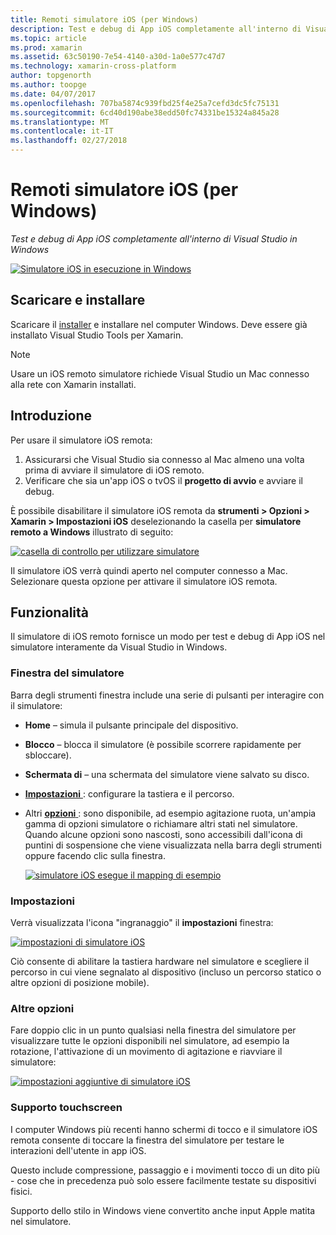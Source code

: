 ```yaml
---
title: Remoti simulatore iOS (per Windows)
description: Test e debug di App iOS completamente all'interno di Visual Studio in Windows
ms.topic: article
ms.prod: xamarin
ms.assetid: 63c50190-7e54-4140-a30d-1a0e577c47d7
ms.technology: xamarin-cross-platform
author: topgenorth
ms.author: toopge
ms.date: 04/07/2017
ms.openlocfilehash: 707ba5874c939fbd25f4e25a7cefd3dc5fc75131
ms.sourcegitcommit: 6cd40d190abe38edd50fc74331be15324a845a28
ms.translationtype: MT
ms.contentlocale: it-IT
ms.lasthandoff: 02/27/2018
---
```

# <a name="remoted-ios-simulator-for-windows"></a>Remoti simulatore iOS (per Windows)

_Test e debug di App iOS completamente all'interno di Visual Studio in Windows_

[ ![](ios-simulator-images/hero-sml.png "Simulatore iOS in esecuzione in Windows")](ios-simulator-images/hero.png)

## <a name="download-and-install"></a>Scaricare e installare

Scaricare il [installer](https://dl.xamarin.com/xamarin-simulator/Xamarin.Simulator.Installer.msi) e installare nel computer Windows. Deve essere già installato Visual Studio Tools per Xamarin.

> [!NOTE]
> Usare un iOS remoto simulatore richiede Visual Studio un Mac connesso alla rete con Xamarin installati.

## <a name="getting-started"></a>Introduzione

Per usare il simulatore iOS remota:

1. Assicurarsi che Visual Studio sia connesso al Mac almeno una volta prima di avviare il simulatore di iOS remoto.
2. Verificare che sia un'app iOS o tvOS il **progetto di avvio** e avviare il debug.

È possibile disabilitare il simulatore iOS remota da **strumenti > Opzioni > Xamarin > Impostazioni iOS** deselezionando la casella per **simulatore remoto a Windows** illustrato di seguito:

[ ![](ios-simulator-images/options-sml.png "casella di controllo per utilizzare simulatore")](ios-simulator-images/options.png)

Il simulatore iOS verrà quindi aperto nel computer connesso a Mac. Selezionare questa opzione per attivare il simulatore iOS remota.

## <a name="features"></a>Funzionalità

Il simulatore di iOS remoto fornisce un modo per test e debug di App iOS nel simulatore interamente da Visual Studio in Windows.

### <a name="simulator-window"></a>Finestra del simulatore

Barra degli strumenti finestra include una serie di pulsanti per interagire con il simulatore:

- **Home** – simula il pulsante principale del dispositivo.
- **Blocco** – blocca il simulatore (è possibile scorrere rapidamente per sbloccare).
- **Schermata di** – una schermata del simulatore viene salvato su disco.
- [**Impostazioni** ](#settings) : configurare la tastiera e il percorso.
 - Altri [ **opzioni** ](#options) : sono disponibile, ad esempio agitazione ruota, un'ampia gamma di opzioni simulatore o richiamare altri stati nel simulatore. Quando alcune opzioni sono nascosti, sono accessibili dall'icona di puntini di sospensione che viene visualizzata nella barra degli strumenti oppure facendo clic sulla finestra.

    [ ![](ios-simulator-images/maps-app-sml.png "simulatore iOS esegue il mapping di esempio")](ios-simulator-images/maps-app.png)


### <a name="settings"></a>Impostazioni

Verrà visualizzata l'icona "ingranaggio" il **impostazioni** finestra:

[ ![](ios-simulator-images/settings-sml.png "impostazioni di simulatore iOS")](ios-simulator-images/settings.png)

Ciò consente di abilitare la tastiera hardware nel simulatore e scegliere il percorso in cui viene segnalato al dispositivo (incluso un percorso statico o altre opzioni di posizione mobile).



### <a name="other-options"></a>Altre opzioni

Fare doppio clic in un punto qualsiasi nella finestra del simulatore per visualizzare tutte le opzioni disponibili nel simulatore, ad esempio la rotazione, l'attivazione di un movimento di agitazione e riavviare il simulatore:

[ ![](ios-simulator-images/more-sml.png "impostazioni aggiuntive di simulatore iOS")](ios-simulator-images/more.png)

### <a name="touchscreen-support"></a>Supporto touchscreen

I computer Windows più recenti hanno schermi di tocco e il simulatore iOS remota consente di toccare la finestra del simulatore per testare le interazioni dell'utente in app iOS.

Questo include compressione, passaggio e i movimenti tocco di un dito più - cose che in precedenza può solo essere facilmente testate su dispositivi fisici.

Supporto dello stilo in Windows viene convertito anche input Apple matita nel simulatore.

<!--
<a name="knownissues" />

# Known Issues

 - Apple Watch devices may show in the Visual Studio device list, but are not yet supported.
 - Launching in **Release** mode may also start Apple’s simulator on the networked Mac.
 - Closing the remote iOS Simulator on Windows will not immediately stop debugging in Visual Studio. Stop debugging manually from the menu or the red button.
 - Opening too many different simulators simultaneously will produce unexpected results.
 - Exception of type `Foundation.NSErrorException` may be thrown while launching Simulators. Workaround is to kill csproxy (server process) on the Mac host and re-deploy to the simulator.
 - Performance may be slower when using Xcode 8
-->
